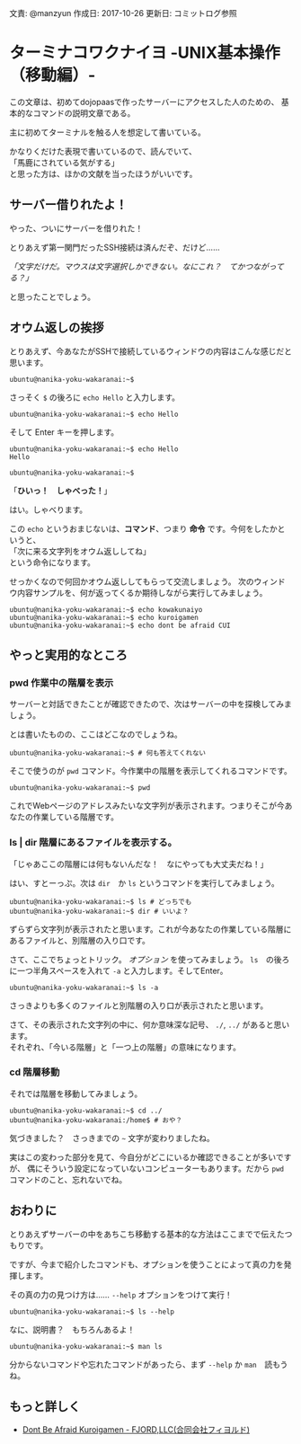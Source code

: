 文責: @manzyun
作成日: 2017-10-26
更新日: コミットログ参照

# ターミナコワクナイヨ -UNIX基本操作（移動編）-

この文章は、初めてdojopaasで作ったサーバーにアクセスした人のための、
基本的なコマンドの説明文章である。

主に初めてターミナルを触る人を想定して書いている。

かなりくだけた表現で書いているので、読んでいて、  
「馬鹿にされている気がする」  
と思った方は、ほかの文献を当ったほうがいいです。

## サーバー借りれたよ！

やった、ついにサーバーを借りれた！

とりあえず第一関門だったSSH接続は済んだぞ、だけど……

_「文字だけだ。マウスは文字選択しかできない。なにこれ？　てかつながってる？」_

と思ったことでしょう。

## オウム返しの挨拶

とりあえず、今あなたがSSHで接続しているウィンドウの内容はこんな感じだと思います。

```shell
ubuntu@nanika-yoku-wakaranai:~$
```

さっそく `$` の後ろに `echo Hello` と入力します。

```shell
ubuntu@nanika-yoku-wakaranai:~$ echo Hello
```

そして Enter キーを押します。

```shell
ubuntu@nanika-yoku-wakaranai:~$ echo Hello
Hello

ubuntu@nanika-yoku-wakaranai:~$
```

「**ひいっ！　しゃべった！**」

はい。しゃべります。

この `echo` というおまじないは、**コマンド**、つまり **命令** です。今何をしたかというと、  
「次に来る文字列をオウム返ししてね」  
という命令になります。

せっかくなので何回かオウム返ししてもらって交流しましょう。
次のウィンドウ内容サンプルを、何が返ってくるか期待しながら実行してみましょう。

```shell
ubuntu@nanika-yoku-wakaranai:~$ echo kowakunaiyo
ubuntu@nanika-yoku-wakaranai:~$ echo kuroigamen
ubuntu@nanika-yoku-wakaranai:~$ echo dont be afraid CUI
```

## やっと実用的なところ

### pwd 作業中の階層を表示

サーバーと対話できたことが確認できたので、次はサーバーの中を探検してみましょう。

とは書いたものの、ここはどこなのでしょうね。

```shell
ubuntu@nanika-yoku-wakaranai:~$ # 何も答えてくれない
```

そこで使うのが `pwd` コマンド。今作業中の階層を表示してくれるコマンドです。

```shell
ubuntu@nanika-yoku-wakaranai:~$ pwd
```

これでWebページのアドレスみたいな文字列が表示されます。つまりそこが今あなたの作業している階層です。

### ls | dir 階層にあるファイルを表示する。

「じゃあここの階層には何もないんだな！　なにやっても大丈夫だね！」

はい、すとーっぷ。次は `dir`　か `ls` というコマンドを実行してみましょう。

```shell
ubuntu@nanika-yoku-wakaranai:~$ ls # どっちでも
ubuntu@nanika-yoku-wakaranai:~$ dir # いいよ？
```

ずらずら文字列が表示されたと思います。これが今あなたの作業している階層にあるファイルと、別階層の入り口です。

さて、ここでちょっとトリック。 *オプション* を使ってみましょう。 `ls`　の後ろに一つ半角スペースを入れて `-a` と入力します。そしてEnter。

```shell
ubuntu@nanika-yoku-wakaranai:~$ ls -a
```

さっきよりも多くのファイルと別階層の入り口が表示されたと思います。

さて、その表示された文字列の中に、何か意味深な記号、 `./`, `../` があると思います。  
それぞれ、「今いる階層」と「一つ上の階層」の意味になります。

### cd 階層移動

それでは階層を移動してみましょう。

```shell
ubuntu@nanika-yoku-wakaranai:~$ cd ../
ubuntu@nanika-yoku-wakaranai:/home$ # おや？
```

気づきました？　さっきまでの `~` 文字が変わりましたね。

実はこの変わった部分を見て、今自分がどこにいるか確認できることが多いですが、
偶にそういう設定になっていないコンピューターもあります。だから `pwd` コマンドのこと、忘れないでね。

## おわりに

とりあえずサーバーの中をあちこち移動する基本的な方法はここまでで伝えたつもりです。

ですが、今まで紹介したコマンドも、オプションを使うことによって真の力を発揮します。

その真の力の見つけ方は…… `--help` オプションをつけて実行！

```shell
ubuntu@nanika-yoku-wakaranai:~$ ls --help
```

なに、説明書？　もちろんあるよ！

```shell
ubuntu@nanika-yoku-wakaranai:~$ man ls
```

分からないコマンドや忘れたコマンドがあったら、まず `--help` か `man`　読もうね。

## もっと詳しく

* [Dont Be Afraid Kuroigamen - FJORD,LLC(合同会社フィヨルド)](http://fjord.jp/tags/dont-be-afraid-kuroigamen/)
